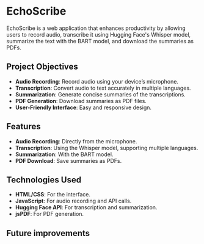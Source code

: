 # EchoScribe

EchoScribe is a web application that enhances productivity by allowing users to record audio, transcribe it using Hugging Face's Whisper model, summarize the text with the BART model, and download the summaries as PDFs.

## Project Objectives

- **Audio Recording**: Record audio using your device’s microphone.
- **Transcription**: Convert audio to text accurately in multiple languages.
- **Summarization**: Generate concise summaries of the transcriptions.
- **PDF Generation**: Download summaries as PDF files.
- **User-Friendly Interface**: Easy and responsive design.

## Features

- **Audio Recording**: Directly from the microphone.
- **Transcription**: Using the Whisper model, supporting multiple languages.
- **Summarization**: With the BART model.
- **PDF Download**: Save summaries as PDFs.

## Technologies Used

- **HTML/CSS**: For the interface.
- **JavaScript**: For audio recording and API calls.
- **Hugging Face API**: For transcription and summarization.
- **jsPDF**: For PDF generation.

## Future improvements
